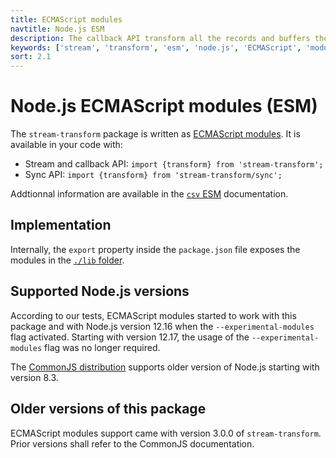 ```yaml
---
title: ECMAScript modules
navtitle: Node.js ESM
description: The callback API transform all the records and buffers the results into a single dataset which is passed to a user provided function.
keywords: ['stream', 'transform', 'esm', 'node.js', 'ECMAScript', 'modules']
sort: 2.1
---
```


# Node.js ECMAScript modules (ESM)

The `stream-transform` package is written as [ECMAScript modules](https://nodejs.org/api/esm.html). It is available in your code with:

* Stream and callback API: `import {transform} from 'stream-transform';`
* Sync API: `import {transform} from 'stream-transform/sync';`

Addtionnal information are available in the [`csv` ESM](/project/distributions/nodejs_esm/) documentation.

## Implementation

Internally, the `export` property inside the `package.json` file exposes the modules in the [`./lib` folder](https://github.com/adaltas/node-csv/tree/master/packages/stream-transform/lib).

## Supported Node.js versions

According to our tests, ECMAScript modules started to work with this package and with Node.js version 12.16 when the `--experimental-modules` flag activated. Starting with version 12.17, the usage of the `--experimental-modules` flag was no longer required.

The [CommonJS distribution](/project/transform/nodejs_cjs/) supports older version of Node.js starting with version 8.3.

## Older versions of this package

ECMAScript modules support came with version 3.0.0 of `stream-transform`. Prior versions shall refer to the CommonJS documentation.
